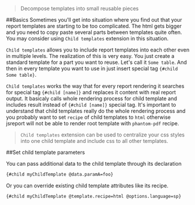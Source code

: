 > Decompose templates into small reusable pieces

##Basics
Sometimes you'll get into situation where you find out that your report templates are starting to be too complicated. The html gets bigger and you need to copy paste several parts between templates quite often. You may consider using `Child templates` extension in this situation.

`Child templates` allows you to include report templates into each other even in multiple levels. The realization of this is very easy. You just create a standard template for a part you want to reuse. Let's call it `Some table`. And then in every template  you want to use in just insert special tag `{#child Some table}`.

`Child templates` works the way that for every report rendering it searches for special tag `{#child [name]}` and replaces it content with real report output. It basicaly calls whole rendering process for child template and includes result instead of `{#child [name]}` special tag. It's important to understand that child templates really do the whole rendering process and you probably want to set `recipe` of child templates to `html` otherwise jsreport will not be able to render root template with `phantom-pdf` recipe.

> `Child templates` extension can be used to centralize your css styles into one child template and include css to all other templates.

##Set child template parameters

You can pass additional data to the child template through its declaration
```html
{#child myChildTemplate @data.paramA=foo}
```

Or you can override existing child template attributes like its recipe.
```html
{#child myChildTemplate @template.recipe=html @options.language=sp}
```